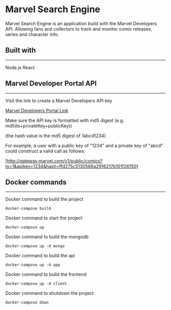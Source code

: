 # Marvel Search Engine

Marvel Search Engine is an application build with the Marvel Developers API.
Allowing fans and collectors to track and monitor comic releases, series and character info.

## Built with

---

Node.js
React

## Marvel Developer Portal API

---

Visit the link to create a Marvel Developers API key

[Marvel Developers Portal Link](https://developer.marvel.com/documentation/getting_started)

Make sure the API key is formatted with md5 digest (e.g. md5(ts+privateKey+publicKey))

(the hash value is the md5 digest of 1abcd1234)

For example, a user with a public key of "1234" and a private key of "abcd" could construct a valid call as follows:

[http://gateway.marvel.com/v1/public/comics?ts=1&apikey=1234&hash=ffd275c5130566a2916217b101f26150]

## Docker commands

---
Docker command to build the project

```docker-compose build```

Docker command to start the project

```docker-compose up```

Docker command to build the mongodb

```docker-compose up -d mongo```

Docker command to build the api

```docker-compose up -d app```

Docker command to build the frontend

```docker-compose up -d client```

Docker command to shutdown the project

```docker-compose down```
